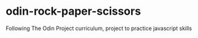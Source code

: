 # odin-rock-paper-scissors
Following The Odin Project curriculum, project to practice javascript skills